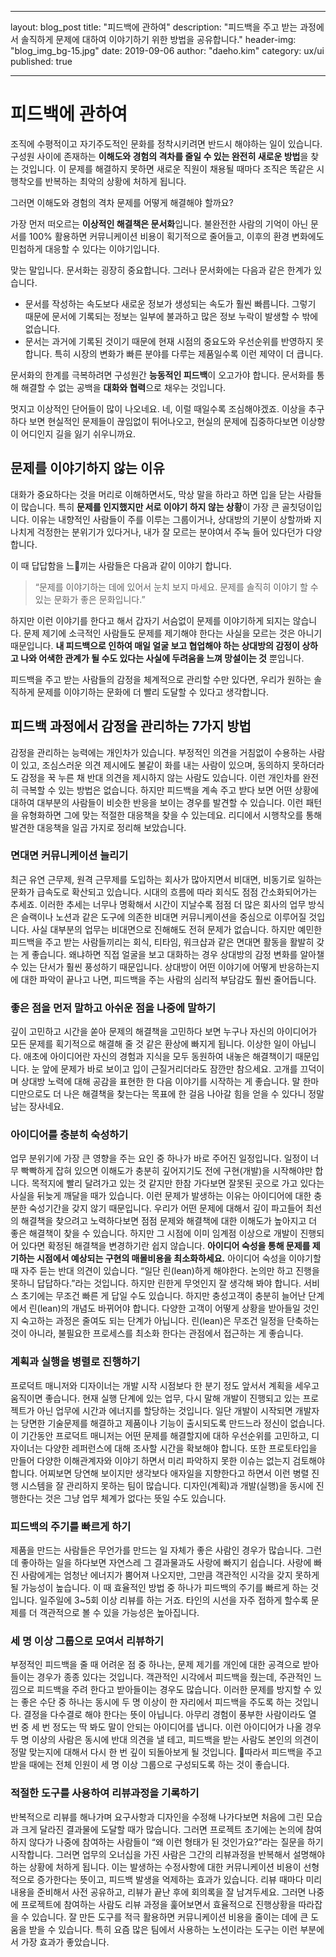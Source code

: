 - - - -
layout: blog_post
title: "피드백에 관하여"
description: "피드백을 주고 받는 과정에서 솔직하게 문제에 대하여 이야기하기 위한 방법을 공유합니다."
header-img: "blog_img_bg-15.jpg"
date: 2019-09-06
author: "daeho.kim"
category: ux/ui
published: true
- - - -
# 피드백에 관하여
조직에 수평적이고 자기주도적인 문화를 정착시키려면 반드시 해야하는 일이 있습니다. 구성원 사이에 존재하는 **이해도와 경험의 격차를 줄일 수 있는 완전히 새로운 방법**을 찾는 것입니다. 이 문제를 해결하지 못하면 새로운 직원이 채용될 때마다 조직은 똑같은 시행착오를 반복하는 최악의 상황에 처하게 됩니다.

그러면 이해도와 경험의 격차 문제를 어떻게 해결해야 할까요?

가장 먼저 떠오르는 **이상적인 해결책은 문서화**입니다. 불완전한 사람의 기억이 아닌 문서를 100% 활용하면 커뮤니케이션 비용이 획기적으로 줄어들고, 이후의 환경 변화에도 민첩하게 대응할 수 있다는 이야기입니다.

맞는 말입니다. 문서화는 굉장히 중요합니다.
그러나 문서화에는 다음과 같은 한계가 있습니다.

* 문서를 작성하는 속도보다 새로운 정보가 생성되는 속도가 훨씬 빠릅니다. 그렇기 때문에 문서에 기록되는 정보는 일부에 불과하고 많은 정보 누락이 발생할 수 밖에 없습니다.
* 문서는 과거에 기록된 것이기 때문에 현재 시점의 중요도와 우선순위를 반영하지 못합니다. 특히 시장의 변화가 빠른 분야를 다루는 제품일수록 이런 제약이 더 큽니다.

문서화의 한계를 극복하려면 구성원간 **능동적인 피드백**이 오고가야 합니다. 문서화를 통해 해결할 수 없는 공백을 **대화와 협력**으로 채우는 것입니다.

멋지고 이상적인 단어들이 많이 나오네요. 
네, 이럴 때일수록 조심해야겠죠.
이상을 추구하다 보면 현실적인 문제들이 끊임없이 튀어나오고, 현실의 문제에 집중하다보면 이상향이 어디인지 길을 잃기 쉬우니까요.

## 문제를 이야기하지 않는 이유
대화가 중요하다는 것을 머리로 이해하면서도, 막상 말을 하라고 하면 입을 닫는 사람들이 많습니다. 특히 **문제를 인지했지만 서로 이야기 하지 않는 상황**이 가장 큰 골칫덩이입니다.
이유는 내향적인 사람들이 주를 이루는 그룹이거나, 상대방의 기분이 상할까봐 지나치게 걱정한는 분위기가 있다거나, 내가 잘 모르는 분야여서 주눅 들어 있다던가 다양합니다.
	
이 때 답답함을 느끼는 사람들은 다음과 같이 이야기 합니다. 

> “문제를 이야기하는 데에 있어서 눈치 보지 마세요. 문제를 솔직히 이야기 할 수 있는 문화가 좋은 문화입니다.”   

하지만 이런 이야기를 한다고 해서 갑자기 서슴없이 문제를 이야기하게 되지는 않습니다. 문제 제기에 소극적인 사람들도 문제를 제기해야 한다는 사실을 모르는 것은 아니기 때문입니다. **내 피드백으로 인하여 매일 얼굴 보고 협업해야 하는 상대방의 감정이 상하고 나와 어색한 관계가 될 수도 있다는 사실에 두려움을 느껴 망설이는 것** 뿐입니다.

피드백을 주고 받는 사람들의 감정을 체계적으로 관리할 수만 있다면, 우리가 원하는 솔직하게 문제를 이야기하는 문화에 더 빨리 도달할 수 있다고 생각합니다.

## 피드백 과정에서 감정을 관리하는 7가지 방법
감정을 관리하는 능력에는 개인차가 있습니다. 부정적인 의견을 거침없이 수용하는 사람이 있고, 조심스러운 의견 제시에도 불같이 화를 내는 사람이 있으며, 동의하지 못하더라도 감정을 꾹 누른 채 반대 의견을 제시하지 않는 사람도 있습니다. 이런 개인차를 완전히 극복할 수 있는 방법은 없습니다. 
하지만 피드백을 계속 주고 받다 보면 어떤 상황에 대하여 대부분의 사람들이 비슷한 반응을 보이는 경우를 발견할 수 있습니다. 이런 패턴을 유형화하면 그에 맞는 적절한 대응책을 찾을 수 있는데요. 리디에서 시행착오를 통해 발견한 대응책을 일곱 가지로 정리해 보았습니다.

### 면대면 커뮤니케이션 늘리기
최근 유연 근무제, 원격 근무제를 도입하는 회사가 많아지면서 비대면, 비동기로 일하는 문화가 급속도로 확산되고 있습니다. 시대의 흐름에 따라 회식도 점점 간소화되어가는 추세죠. 이러한 추세는 너무나 명확해서 시간이 지날수록 점점 더 많은 회사의 업무 방식은 슬랙이나 노션과 같은 도구에 의존한 비대면 커뮤니케이션을 중심으로 이루어질 것입니다.
사실 대부분의 업무는 비대면으로 진해해도 전혀 문제가 없습니다. 하지만 예민한 피드백을 주고 받는 사람들끼리는 회식, 티타임, 워크샵과 같은 면대면 활동을 활발히 갖는 게 좋습니다. 왜냐하면 직접 얼굴을 보고 대화하는 경우 상대방의 감정 변화를 알아챌 수 있는 단서가 훨씬 풍성하기 때문입니다. 상대방이 어떤 이야기에 어떻게 반응하는지에 대한 파악이 끝나고 나면, 피드백을 주는 사람의 심리적 부담감도 훨씬 줄어듭니다.

### 좋은 점을 먼저 말하고 아쉬운 점을 나중에 말하기
깊이 고민하고 시간을 쏟아 문제의 해결책을 고민하다 보면 누구나 자신의 아이디어가 모든 문제를 획기적으로 해결해 줄 것 같은 환상에 빠지게 됩니다. 이상한 일이 아닙니다. 애초에 아이디어란 자신의 경험과 지식을 모두 동원하여 내놓은 해결책이기 때문입니다. 
눈 앞에 문제가 바로 보이고 입이 근질거리더라도 잠깐만 참으세요. 고개를 끄덕이며 상대방 노력에 대해 공감을 표현한 한 다음 이야기를 시작하는 게 좋습니다. 말 한마디만으로도 더 나은 해결책을 찾는다는 목표에 한 걸음 나아갈 힘을 얻을 수 있다니 정말 남는 장사네요.

### 아이디어를 충분히 숙성하기
업무 분위기에 가장 큰 영향을 주는 요인 중 하나가 바로 주어진 일정입니다. 일정이 너무 빡빡하게 잡혀 있으면 이해도가 충분히 깊어지기도 전에 구현(개발)을 시작해야만 합니다. 목적지에 빨리 달려가고 있는 것 같지만 한참 가다보면 잘못된 곳으로 가고 있다는 사실을 뒤늦게 깨달을 때가 있습니다.
이런 문제가 발생하는 이유는 아이디어에 대한 충분한 숙성기간을 갖지 않기 때문입니다. 우리가 어떤 문제에 대해서 깊이 파고들어 최선의 해결책을 찾으려고 노력하다보면 점점 문제와 해결책에 대한 이해도가 높아지고 더 좋은 해결책이 찾을 수 있습니다. 하지만 그 시점에 이미 임계점 이상으로 개발이 진행되어 있다면 확정된 해결책을 변경하기란 쉽지 않습니다. **아이디어 숙성을 통해 문제를 제기하는 시점에서 예상되는 구현의 매몰비용을 최소화하세요.**
아이디어 숙성을 이야기할 때 자주 듣는 반대 의견이 있습니다. “일단 린(lean)하게 해야한다. 논의만 하고 진행을 못하니 답답하다.”라는 것입니다. 하지만 린한게 무엇인지 잘 생각해 봐야 합니다. 서비스 초기에는 무조건 빠른 게 답일 수도 있습니다. 하지만 충성고객이 충분히 늘어난 단계에서 린(lean)의 개념도 바뀌어야 합니다. 다양한 고객이 어떻게 상황을 받아들일 것인지 숙고하는 과정은 줄여도 되는 단계가 아닙니다. 린(lean)은 무조건 일정을 단축하는 것이 아니라, 불필요한 프로세스를 최소화 한다는 관점에서 접근하는 게 좋습니다.

### 계획과 실행을 병렬로 진행하기
프로덕트 매니저와 디자이너는 개발 시작 시점보다 한 분기 정도 앞서서 계획을 세우고 움직이면 좋습니다. 현재 실행 단계에 있는 업무, 다시 말해 개발이 진행되고 있는 프로젝트가 아닌 업무에 시간과 에너지를 할당하는 것입니다. 
일단 개발이 시작되면 개발자는 당면한 기술문제를 해결하고 제품이나 기능이 출시되도록 만드느라 정신이 없습니다. 이 기간동안 프로덕트 매니저는 어떤 문제를 해결할지에 대하 우선순위를 고민하고, 디자이너는 다양한 레퍼런스에 대해 조사할 시간을 확보해야 합니다. 또한 프로토타입을 만들어 다양한 이해관계자와 이야기 하면서 미리 파악하지 못한 이슈는 없는지 검토해야 합니다.
어찌보면 당연해 보이지만 생각보다 애자일을 지향한다고 하면서 이런 병렬 진행 시스템을 잘 관리하지 못하는 팀이 많습니다. 디자인(계획)과 개발(실행)을 동시에 진행한다는 것은 그냥 업무 체계가 없다는 뜻일 수도 있습니다.

### 피드백의 주기를 빠르게 하기
제품을 만드는 사람들은 무언가를 만드는 일 자체가 좋은 사람인 경우가 많습니다. 그런데 좋아하는 일을 하다보면 자연스레 그 결과물과도 사랑에 빠지기 쉽습니다. 사랑에 빠진 사람에게는 엄청난 에너지가 뿜어져 나오지만, 그만큼 객관적인 시각을 갖지 못하게 될 가능성이 높습니다.
이 때 효율적인 방법 중 하나가 피드백의 주기를 빠르게 하는 것입니다. 일주일에 3~5회 이상 리뷰를 하는 거죠. 타인의 시선을 자주 접하게 할수록 문제를 더 객관적으로 볼 수 있을 가능성은 높아집니다. 

### 세 명 이상 그룹으로 모여서 리뷰하기
부정적인 피드백을 줄 때 어려운 점 중 하나는, 문제 제기를 개인에 대한 공격으로 받아들이는 경우가 종종 있다는 것입니다. 객관적인 시각에서 피드백을 줬는데, 주관적인 느낌으로 피드백을 주려 한다고 받아들이는 경우도 많습니다.
이러한 문제를 방지할 수 있는 좋은 수단 중 하나는 동시에 두 명 이상이 한 자리에서 피드백을 주도록 하는 것입니다. 결정을 다수결로 해야 한다는 뜻이 아닙니다. 아무리 경험이 풍부한 사람이라도 열 번 중 세 번 정도는 딱 봐도 말이 안되는 아이디어를 냅니다. 이런 아이디어가 나올 경우 두 명 이상의 사람은 동시에 반대 의견을 낼 테고, 피드백을 받는 사람도 본인의 의견이 정말 맞는지에 대해서 다시 한 번 깊이 되돌아보게 될 것입니다. 따라서 피드백을 주고 받을 때에는 전체 인원이 세 명 이상 그룹으로 구성되도록 하는 것이 좋습니다. 

### 적절한 도구를 사용하여 리뷰과정을 기록하기
반복적으로 리뷰를 해나가며 요구사항과 디자인을 수정해 나가다보면 처음에 그린 모습과 크게 달라진 결과물에 도달할 때가 많습니다. 그러면 프로젝트 초기에는 논의에 참여하지 않다가 나중에 참여하는 사람들이 “왜 이런 형태가 된 것인가요?”라는 질문을 하기 시작합니다.  그러면 업무의 오너십을 가진 사람은 그간의 리뷰과정을 반복해서 설명해야 하는 상황에 처하게 됩니다. 이는 발생하는 수정사항에 대한 커뮤니케이션 비용이 선형적으로 증가한다는 뜻이고, 피드백 발생을 억제하는 효과가 있습니다.
리뷰 때마다 미리 내용을 준비해서 사전 공유하고, 리뷰가 끝난 후에 회의록을 잘 남겨두세요. 그러면 나중에 프로젝트에 참여하는 사람도 리뷰 과정을 훑어보면서 효율적으로 진행상황을 따라잡을 수 있습니다. 잘 만든 도구를 적극 활용하면 커뮤니케이션 비용을 줄이는 데에 큰 도움을 받을 수 있습니다. 특히 요즘 많은 팀에서 사용하는 노션이라는 도구는 이런 부분에서 가장 효과가 좋았습니다.